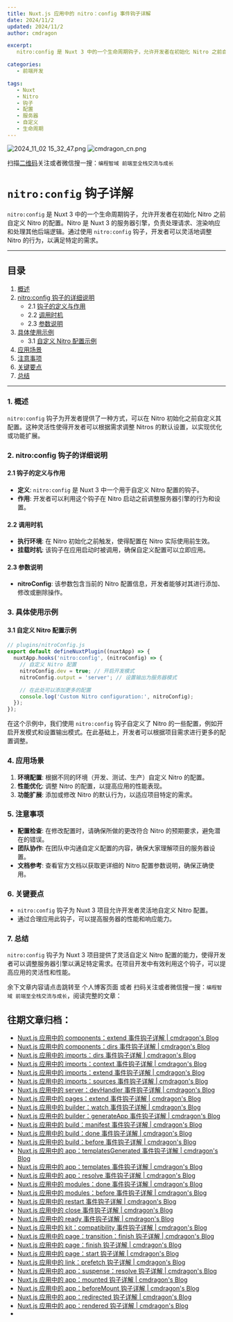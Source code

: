 ```yaml
---
title: Nuxt.js 应用中的 nitro：config 事件钩子详解
date: 2024/11/2
updated: 2024/11/2
author: cmdragon

excerpt:
   nitro:config 是 Nuxt 3 中的一个生命周期钩子，允许开发者在初始化 Nitro 之前自定义 Nitro 的配置。Nitro 是 Nuxt 3 的服务器引擎，负责处理请求、渲染响应和处理其他后端逻辑。通过使用 nitro:config 钩子，开发者可以灵活地调整 Nitro 的行为，以满足特定的需求。

categories:
   - 前端开发

tags:
   - Nuxt
   - Nitro
   - 钩子
   - 配置
   - 服务器
   - 自定义
   - 生命周期
---
```


<img src="https://static.amd794.com/blog/images/2024_11_02 15_32_47.png@blog" title="2024_11_02 15_32_47.png" alt="2024_11_02 15_32_47.png"/>

<img src="https://static.amd794.com/blog/images/cmdragon_cn.png" title="cmdragon_cn.png" alt="cmdragon_cn.png"/>


扫描[二维码](https://static.amd794.com/blog/images/cmdragon_cn.png)关注或者微信搜一搜：`编程智域 前端至全栈交流与成长`

# `nitro:config` 钩子详解

`nitro:config` 是 Nuxt 3 中的一个生命周期钩子，允许开发者在初始化 Nitro 之前自定义 Nitro 的配置。Nitro 是 Nuxt 3 的服务器引擎，负责处理请求、渲染响应和处理其他后端逻辑。通过使用 `nitro:config` 钩子，开发者可以灵活地调整 Nitro 的行为，以满足特定的需求。

---

## 目录

1. [概述](#1-概述)
2. [nitro:config 钩子的详细说明](#2-nitroconfig-钩子的详细说明)
   - 2.1 [钩子的定义与作用](#21-钩子的定义与作用)
   - 2.2 [调用时机](#22-调用时机)
   - 2.3 [参数说明](#23-参数说明)
3. [具体使用示例](#3-具体使用示例)
   - 3.1 [自定义 Nitro 配置示例](#31-自定义-nitro-配置示例)
4. [应用场景](#4-应用场景)
5. [注意事项](#5-注意事项)
6. [关键要点](#6-关键要点)
7. [总结](#7-总结)

---

### 1. 概述

`nitro:config` 钩子为开发者提供了一种方式，可以在 Nitro 初始化之前自定义其配置。这种灵活性使得开发者可以根据需求调整 Nitros 的默认设置，以实现优化或功能扩展。

### 2. nitro:config 钩子的详细说明

#### 2.1 钩子的定义与作用

- **定义**: `nitro:config` 是 Nuxt 3 中一个用于自定义 Nitro 配置的钩子。
- **作用**: 开发者可以利用这个钩子在 Nitro 启动之前调整服务器引擎的行为和设置。

#### 2.2 调用时机

- **执行环境**: 在 Nitro 初始化之前触发，使得配置在 Nitro 实际使用前生效。
- **挂载时机**: 该钩子在应用启动时被调用，确保自定义配置可以立即应用。

#### 2.3 参数说明

- **nitroConfig**: 该参数包含当前的 Nitro 配置信息，开发者能够对其进行添加、修改或删除操作。

### 3. 具体使用示例

#### 3.1 自定义 Nitro 配置示例

```javascript
// plugins/nitroConfig.js
export default defineNuxtPlugin((nuxtApp) => {
  nuxtApp.hooks('nitro:config', (nitroConfig) => {
    // 自定义 Nitro 配置
    nitroConfig.dev = true; // 开启开发模式
    nitroConfig.output = 'server'; // 设置输出为服务器模式

    // 在此处可以添加更多的配置
    console.log('Custom Nitro configuration:', nitroConfig);
  });
});
```

在这个示例中，我们使用 `nitro:config` 钩子自定义了 Nitro 的一些配置，例如开启开发模式和设置输出模式。在此基础上，开发者可以根据项目需求进行更多的配置调整。

### 4. 应用场景

1. **环境配置**: 根据不同的环境（开发、测试、生产）自定义 Nitro 的配置。
2. **性能优化**: 调整 Nitro 的配置，以提高应用的性能表现。
3. **功能扩展**: 添加或修改 Nitro 的默认行为，以适应项目特定的需求。

### 5. 注意事项

- **配置检查**: 在修改配置时，请确保所做的更改符合 Nitro 的预期要求，避免潜在的错误。
- **团队协作**: 在团队中沟通自定义配置的内容，确保大家理解项目的服务器设置。
- **文档参考**: 查看官方文档以获取更详细的 Nitro 配置参数说明，确保正确使用。

### 6. 关键要点

- `nitro:config` 钩子为 Nuxt 3 项目允许开发者灵活地自定义 Nitro 配置。
- 通过合理应用此钩子，可以提高服务器的性能和响应能力。

### 7. 总结

`nitro:config` 钩子为 Nuxt 3 项目提供了灵活自定义 Nitro 配置的能力，使得开发者可以调整服务器引擎以满足特定需求。在项目开发中有效利用这个钩子，可以提高应用的灵活性和性能。

余下文章内容请点击跳转至 个人博客页面 或者 扫码关注或者微信搜一搜：`编程智域 前端至全栈交流与成长`，阅读完整的文章：

## 往期文章归档：

- [Nuxt.js 应用中的 components：extend 事件钩子详解 | cmdragon's Blog](https://blog.cmdragon.cn/posts/f1df4f41c9a9/)
- [Nuxt.js 应用中的 components：dirs 事件钩子详解 | cmdragon's Blog](https://blog.cmdragon.cn/posts/0f896139298c/)
- [Nuxt.js 应用中的 imports：dirs 事件钩子详解 | cmdragon's Blog](https://blog.cmdragon.cn/posts/ddb970c3c508/)
- [Nuxt.js 应用中的 imports：context 事件钩子详解 | cmdragon's Blog](https://blog.cmdragon.cn/posts/95d21c3b16f6/)
- [Nuxt.js 应用中的 imports：extend 事件钩子详解 | cmdragon's Blog](https://blog.cmdragon.cn/posts/002d9daf4c46/)
- [Nuxt.js 应用中的 imports：sources 事件钩子详解 | cmdragon's Blog](https://blog.cmdragon.cn/posts/f4858dcadca1/)
- [Nuxt.js 应用中的 server：devHandler 事件钩子详解 | cmdragon's Blog](https://blog.cmdragon.cn/posts/801ed4ce0612/)
- [Nuxt.js 应用中的 pages：extend 事件钩子详解 | cmdragon's Blog](https://blog.cmdragon.cn/posts/83af28e7c789/)
- [Nuxt.js 应用中的 builder：watch 事件钩子详解 | cmdragon's Blog](https://blog.cmdragon.cn/posts/fa5b7db36d2d/)
- [Nuxt.js 应用中的 builder：generateApp 事件钩子详解 | cmdragon's Blog](https://blog.cmdragon.cn/posts/adc96aee3b3c/)
- [Nuxt.js 应用中的 build：manifest 事件钩子详解 | cmdragon's Blog](https://blog.cmdragon.cn/posts/523de9001247/)
- [Nuxt.js 应用中的 build：done 事件钩子详解 | cmdragon's Blog](https://blog.cmdragon.cn/posts/41dece9c782c/)
- [Nuxt.js 应用中的 build：before 事件钩子详解 | cmdragon's Blog](https://blog.cmdragon.cn/posts/eb2bd3bbfab8/)
- [Nuxt.js 应用中的 app：templatesGenerated 事件钩子详解 | cmdragon's Blog](https://blog.cmdragon.cn/posts/b76b5d553a8b/)
- [Nuxt.js 应用中的 app：templates 事件钩子详解 | cmdragon's Blog](https://blog.cmdragon.cn/posts/ace6c53275c4/)
- [Nuxt.js 应用中的 app：resolve 事件钩子详解 | cmdragon's Blog](https://blog.cmdragon.cn/posts/9ea12f07cc2a/)
- [Nuxt.js 应用中的 modules：done 事件钩子详解 | cmdragon's Blog](https://blog.cmdragon.cn/posts/397fbad66fab/)
- [Nuxt.js 应用中的 modules：before 事件钩子详解 | cmdragon's Blog](https://blog.cmdragon.cn/posts/5b5669bca701/)
- [Nuxt.js 应用中的 restart 事件钩子详解 | cmdragon's Blog](https://blog.cmdragon.cn/posts/25888bf37a0f/)
- [Nuxt.js 应用中的 close 事件钩子详解 | cmdragon's Blog](https://blog.cmdragon.cn/posts/ec1665a791a5/)
- [Nuxt.js 应用中的 ready 事件钩子详解 | cmdragon's Blog](https://blog.cmdragon.cn/posts/37d771762c8f/)
- [Nuxt.js 应用中的 kit：compatibility 事件钩子详解 | cmdragon's Blog](https://blog.cmdragon.cn/posts/52224e8e71ec/)
- [Nuxt.js 应用中的 page：transition：finish 钩子详解 | cmdragon's Blog](https://blog.cmdragon.cn/posts/80acaed2b809/)
- [Nuxt.js 应用中的 page：finish 钩子详解 | cmdragon's Blog](https://blog.cmdragon.cn/posts/2e422732f13a/)
- [Nuxt.js 应用中的 page：start 钩子详解 | cmdragon's Blog](https://blog.cmdragon.cn/posts/9876204f1a7b/)
- [Nuxt.js 应用中的 link：prefetch 钩子详解 | cmdragon's Blog](https://blog.cmdragon.cn/posts/3821d8f8b93e/)
- [Nuxt.js 应用中的 app：suspense：resolve 钩子详解 | cmdragon's Blog](https://blog.cmdragon.cn/posts/aca9f9d7692b/)
- [Nuxt.js 应用中的 app：mounted 钩子详解 | cmdragon's Blog](https://blog.cmdragon.cn/posts/a07f12bddf8c/)
- [Nuxt.js 应用中的 app：beforeMount 钩子详解 | cmdragon's Blog](https://blog.cmdragon.cn/posts/bbdca1e3d9a5/)
- [Nuxt.js 应用中的 app：redirected 钩子详解 | cmdragon's Blog](https://blog.cmdragon.cn/posts/c83b294c7a07/)
- [Nuxt.js 应用中的 app：rendered 钩子详解 | cmdragon's Blog](https://blog.cmdragon.cn/posts/26479872ffdc/)
-

